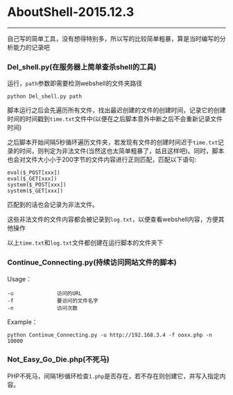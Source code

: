 # AboutShell-2015.12.3
---

自己写的简单工具，没有想得特别多，所以写的比较简单粗暴，算是当时编写的分析能力的记录吧

### Del_shell.py(在服务器上简单查杀shell的工具)

运行，`path`参数即需要检测webshell的文件夹路径

	python Del_shell.py path

脚本运行之后会先遍历所有文件，找出最迟创建的文件的创建时间，记录它的创建时间的时间戳到`time.txt`文件中(以便在之后脚本意外中断之后不会重新记录文件时间)

之后脚本开始间隔5秒循环遍历文件夹，若发现有文件的创建时间迟于`time.txt`记录的时间，则判定为非法文件(当然这也太简单粗暴了，姑且这样吧)。同时，脚本也会对文件大小小于200字节的文件内容进行正则匹配，匹配以下语句:

	eval($_POST[xxx])
	eval($_GET[xxx])
	system($_POST[xxx])
	system($_GET[xxx])

匹配到的话也会记录为非法文件。

这些非法文件的文件内容都会被记录到`log.txt`，以便查看webshell内容，方便其他操作

以上`time.txt`和`log.txt`文件都创建在运行脚本的文件夹下

### Continue_Connecting.py(持续访问网站文件的脚本)

Usage：

	-u				访问的URL
	-f				要访问的文件名字
	-n				访问次数
	
Example：
	
	python Continue_Connecting.py -u http://192.168.3.4 -f ooxx.php -n 10000
### Not_Easy_Go_Die.php(不死马)

PHP不死马，间隔1秒循环检查`1.php`是否存在，若不存在则创建它，并写入指定内容。